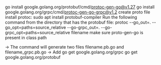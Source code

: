 go install google.golang.org/protobuf/cmd/protoc-gen-go@v1.27
go install google.golang.org/grpc/cmd/protoc-gen-go-grpc@v1.2
create proto file
install protoc:  sudo apt install protobuf-compiler
Run the following command from the directory that has the protobuf file:
protoc --go_out=. --go_opt=paths=source_relative --go-grpc_out=. --go-grpc_opt=paths=source_relative filename
make sure proto-gen-go is present in class path

-> The command will generate two files filename.pb.go and filename_grpc.pb.go
-> Add go get google.golang.org/grpc
   go get google.golang.org/protobuf